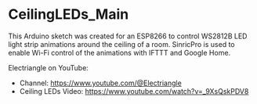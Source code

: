 # CeilingLEDs_Main
This Arduino sketch was created for an ESP8266 to control WS2812B LED light strip animations around the ceiling of a room. SinricPro is used to enable Wi-Fi control of the animations with IFTTT and Google Home.

Electriangle on YouTube:
- Channel: https://www.youtube.com/@Electriangle
- Ceiling LEDs Video: https://www.youtube.com/watch?v=_9XsQskPDV8
